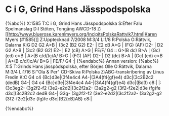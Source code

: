 # C i G, Grind Hans Jässpodspolska

{%abc%}
X:1585
T:C i G, Grind Hans Jässpodspolska
S:Efter Falu Spelmanslag
D:I Stöten, Tongång AWCD-18
Z:[[http://www.bluerose.karenlmyers.org/IncipitsPolskaRattvik7.html|Karen Myers (#1585)]]
Z:Upptecknad 7/2008
M:3/4
L:1/8
R:Polska
O:Rättvik, Dalarna
K:G
D2 G2 A>B | (3c2 (B2 G2) E2- | E2 cB A>G | (FG) (AF) D2- | D2 G2 A>B | (3c2 (B2 G2) E2- |
E2 (cB) A>G | FE/F/ G4 :: G>(B dc) B>A | (Gc) (ed) c>B | A>(B c/d/)c/A/ B>G |
(FG) (AF) D2- | D2 (dc) B>A | (Gc) (ed) c>B | A>(B c/d/)c/A/ B>G | FE/F/ G4 :|
{%endabc%}
Annan version:
{%abc%}
X:5
T:Grinds Hans jässpôdspolska, efter Börjes Olle
O:Rättvik, Dalarna
M:3/4
L:1/16
S:"Ola & Per" CD-Skiva
R:Polska
Z:ABC-transkribering av Linus Fredin
K:C
G4 c4 {Bc}d3e|(3f4e4c4 A4-|(3A4(f4{gf}e4) d3c|(3c2B2c2 (dedB) G4-|
G4 c4 {Bc}d3e|(3f4e4c4 A4-|(3A4(f4{gf}e4) d3c|(Bd3) c8:|
|:(3c3eg2- (3g2f2-f2 (3e2-e2d2|(3c2f2a2- (3a2g2-g2 (3f2-f2e2|d3e (fg)fe d3c|(3c2B2c2 dedB G4-|
G3g- (3g2f2-f2 (3e2-e2d2|(3c2f2a2- (3a2g2-g2 (3f2-f2e2|d3e (fg)fe d3c|(B2{cB}AB) c8:|

{%endabc%}
